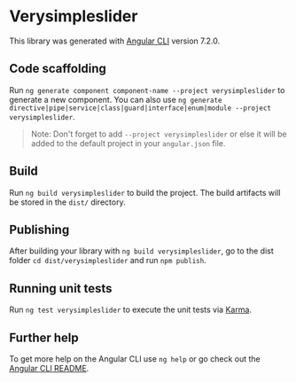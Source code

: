 # Verysimpleslider

This library was generated with [Angular CLI](https://github.com/angular/angular-cli) version 7.2.0.

## Code scaffolding

Run `ng generate component component-name --project verysimpleslider` to generate a new component. You can also use `ng generate directive|pipe|service|class|guard|interface|enum|module --project verysimpleslider`.
> Note: Don't forget to add `--project verysimpleslider` or else it will be added to the default project in your `angular.json` file. 

## Build

Run `ng build verysimpleslider` to build the project. The build artifacts will be stored in the `dist/` directory.

## Publishing

After building your library with `ng build verysimpleslider`, go to the dist folder `cd dist/verysimpleslider` and run `npm publish`.

## Running unit tests

Run `ng test verysimpleslider` to execute the unit tests via [Karma](https://karma-runner.github.io).

## Further help

To get more help on the Angular CLI use `ng help` or go check out the [Angular CLI README](https://github.com/angular/angular-cli/blob/master/README.md).
